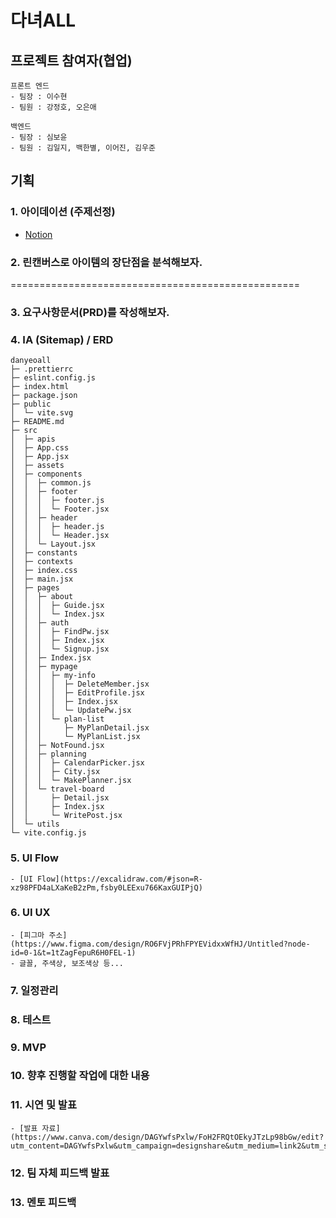 # 다녀ALL

## 프로젝트 참여자(협업)

```
프론트 엔드
- 팀장 : 이수현
- 팀원 : 강정호, 오은애

백엔드
- 팀장 : 심보윤
- 팀원 : 김일지, 백한별, 이어진, 김우준
```

## 기획

### 1. 아이데이션 (주제선정)

- [Notion](https://buttercup-lyric-4ee.notion.site/1576cf890caa807e865deba39a032df0?v=1576cf890caa8194abf0000c14b5b68b&pvs=4)

### 2. 린캔버스로 아이템의 장단점을 분석해보자.

==================================================

### 3. 요구사항문서(PRD)를 작성해보자.

### 4. IA (Sitemap) / ERD

```
danyeoall
├─ .prettierrc
├─ eslint.config.js
├─ index.html
├─ package.json
├─ public
│  └─ vite.svg
├─ README.md
├─ src
│  ├─ apis
│  ├─ App.css
│  ├─ App.jsx
│  ├─ assets
│  ├─ components
│  │  ├─ common.js
│  │  ├─ footer
│  │  │  ├─ footer.js
│  │  │  └─ Footer.jsx
│  │  ├─ header
│  │  │  ├─ header.js
│  │  │  └─ Header.jsx
│  │  └─ Layout.jsx
│  ├─ constants
│  ├─ contexts
│  ├─ index.css
│  ├─ main.jsx
│  ├─ pages
│  │  ├─ about
│  │  │  ├─ Guide.jsx
│  │  │  └─ Index.jsx
│  │  ├─ auth
│  │  │  ├─ FindPw.jsx
│  │  │  ├─ Index.jsx
│  │  │  └─ Signup.jsx
│  │  ├─ Index.jsx
│  │  ├─ mypage
│  │  │  ├─ my-info
│  │  │  │  ├─ DeleteMember.jsx
│  │  │  │  ├─ EditProfile.jsx
│  │  │  │  ├─ Index.jsx
│  │  │  │  └─ UpdatePw.jsx
│  │  │  └─ plan-list
│  │  │     ├─ MyPlanDetail.jsx
│  │  │     └─ MyPlanList.jsx
│  │  ├─ NotFound.jsx
│  │  ├─ planning
│  │  │  ├─ CalendarPicker.jsx
│  │  │  ├─ City.jsx
│  │  │  └─ MakePlanner.jsx
│  │  └─ travel-board
│  │     ├─ Detail.jsx
│  │     ├─ Index.jsx
│  │     └─ WritePost.jsx
│  └─ utils
└─ vite.config.js

```

### 5. UI Flow

    - [UI Flow](https://excalidraw.com/#json=R-xz98PFD4aLXaKeB2zPm,fsby0LEExu766KaxGUIPjQ)

### 6. UI UX

    - [피그마 주소](https://www.figma.com/design/RO6FVjPRhFPYEVidxxWfHJ/Untitled?node-id=0-1&t=1tZagFepuR6H0FEL-1)
    - 글꼴, 주색상, 보조색상 등...

### 7. 일정관리

### 8. 테스트

### 9. MVP

### 10. 향후 진행할 작업에 대한 내용

### 11. 시연 및 발표

    - [발표 자료](https://www.canva.com/design/DAGYwfsPxlw/FoH2FRQtOEkyJTzLp98bGw/edit?utm_content=DAGYwfsPxlw&utm_campaign=designshare&utm_medium=link2&utm_source=sharebutton)

### 12. 팀 자체 피드백 발표

### 13. 멘토 피드백
